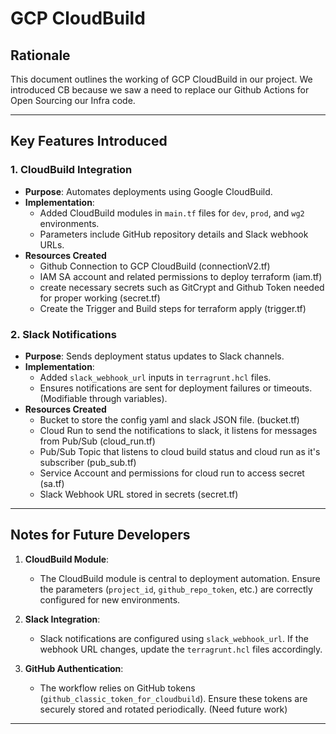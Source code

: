 # GCP CloudBuild

## Rationale

This document outlines the working of GCP CloudBuild in our project. We introduced CB because we saw a need to replace our Github Actions for Open Sourcing our Infra code.

---

## Key Features Introduced

### 1. **CloudBuild Integration**
- **Purpose**: Automates deployments using Google CloudBuild.
- **Implementation**:
  - Added CloudBuild modules in `main.tf` files for `dev`, `prod`, and `wg2` environments.
  - Parameters include GitHub repository details and Slack webhook URLs.
- **Resources Created**
  - Github Connection to GCP CloudBuild (connectionV2.tf)
  - IAM SA account and related permissions to deploy terraform (iam.tf)
  - create necessary secrets such as GitCrypt and Github Token needed for proper working (secret.tf)
  - Create the Trigger and Build steps for terraform apply (trigger.tf)

### 2. **Slack Notifications**
- **Purpose**: Sends deployment status updates to Slack channels.
- **Implementation**:
  - Added `slack_webhook_url` inputs in `terragrunt.hcl` files.
  - Ensures notifications are sent for deployment failures or timeouts. (Modifiable through variables).
- **Resources Created**
  - Bucket to store the config yaml and slack JSON file. (bucket.tf)
  - Cloud Run to send the notifications to slack, it listens for messages from Pub/Sub (cloud_run.tf)
  - Pub/Sub Topic that listens to cloud build status and cloud run as it's subscriber (pub_sub.tf)
  - Service Account and permissions for cloud run to access secret (sa.tf)
  - Slack Webhook URL stored in secrets (secret.tf)

---

## Notes for Future Developers

1. **CloudBuild Module**:
   - The CloudBuild module is central to deployment automation. Ensure the parameters (`project_id`, `github_repo_token`, etc.) are correctly configured for new environments.

2. **Slack Integration**:
   - Slack notifications are configured using `slack_webhook_url`. If the webhook URL changes, update the `terragrunt.hcl` files accordingly.

3. **GitHub Authentication**:
   - The workflow relies on GitHub tokens (`github_classic_token_for_cloudbuild`). Ensure these tokens are securely stored and rotated periodically. (Need future work)
---